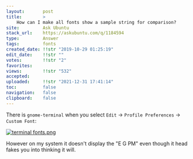 ```yaml
---
layout:       post
title:        >
    How can I make all fonts show a sample string for comparison?
site:         Ask Ubuntu
stack_url:    https://askubuntu.com/q/1184594
type:         Answer
tags:         fonts
created_date: !!str "2019-10-29 01:25:19"
edit_date:    !!str ""
votes:        !!str "2"
favorites:    
views:        !!str "532"
accepted:     
uploaded:     !!str "2021-12-31 17:41:14"
toc:          false
navigation:   false
clipboard:    false
---
```


There is `gnome-terminal` when you select `Edit` -> `Profile Preferences` -> `Custom Font`:

[![terminal fonts.png][1]][1]

However on my system it doesn't display the "E G PM" even though it head fakes you into thinking it will.

  [1]: https://i.stack.imgur.com/9d9sj.png
